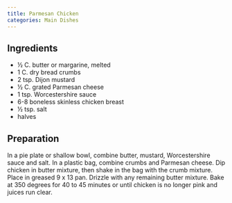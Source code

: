 ```yaml
---
title: Parmesan Chicken
categories: Main Dishes
---
```


## Ingredients

- ½ C. butter or margarine, melted
- 1 C. dry bread crumbs
- 2 tsp. Dijon mustard
- ½ C. grated Parmesan cheese
- 1 tsp. Worcestershire sauce
- 6-8 boneless skinless chicken breast
- ½ tsp. salt
- halves

## Preparation

In a pie plate or shallow bowl, combine butter, mustard, Worcestershire sauce and salt.  In a plastic bag, combine crumbs and Parmesan cheese.  Dip chicken in butter mixture, then shake in the bag with the crumb mixture.  Place in greased 9 x 13 pan.  Drizzle with any remaining butter mixture.  Bake at 350 degrees for 40 to 45 minutes or until chicken is no longer pink and juices run clear.

